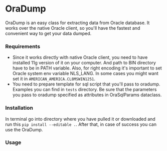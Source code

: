 OraDump
=========

OraDump is an easy class for extracting data from Oracle database. It works over the native Oracle client, so you'll have the fastest and convenient way
to get your data dumped. 

### Requirements

 - Since it works directly with native Oracle client, you need to have installed 11g version of it on your computer.
And path to BIN directory have to be in PATH variable. Also, for right encoding it's important to set Oracle
system env variable NLS_LANG. In some cases you might want set it in `AMERICAN_AMERICA.CL8MSWIN1251`.
 - You need to prepare template for sql script that you'll pass to oradump. Examples you can find in `tests` directory. Be sure that the parameters 
 you pass to oradump specified as attributes in OraSqlParams dataclass.
 
 
### Installation 

In terminal go into directory where you have pulled it or downloaded and run this
`pip install --editable .`. After that, in case of success you can use the OraDump.


### Usage

